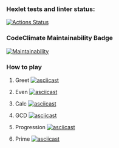 ### Hexlet tests and linter status:
[![Actions Status](https://github.com/ya-makariy/java-project-lvl1/workflows/hexlet-check/badge.svg)](https://github.com/ya-makariy/java-project-lvl1/actions)

### CodeClimate Maintainability Badge
[![Maintainability](https://api.codeclimate.com/v1/badges/c5a301a07072a63be82c/maintainability)](https://codeclimate.com/github/ya-makariy/java-project-lvl1/maintainability)

### How to play
1. Greet
[![asciicast](https://asciinema.org/a/449947.png)](https://asciinema.org/a/449947)

2. Even
[![asciicast](https://asciinema.org/a/449948.png)](https://asciinema.org/a/449948)

3. Calc
[![asciicast](https://asciinema.org/a/449949.png)](https://asciinema.org/a/449949)

4. GCD
[![asciicast](https://asciinema.org/a/449950.png)](https://asciinema.org/a/449950)

5. Progression
[![asciicast](https://asciinema.org/a/449951.png)](https://asciinema.org/a/449951)

6. Prime
[![asciicast](https://asciinema.org/a/449952.png)](https://asciinema.org/a/449952)